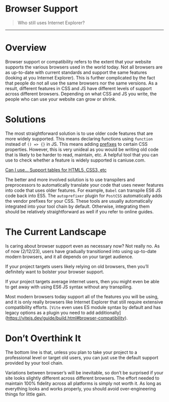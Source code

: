 # Browser Support

> Who still uses Internet Explorer?
> 

---

# Overview

Browser support or compatibility refers to the extent that your website supports the various browsers used in the world today. Not all browsers are as up-to-date with current standards and support the same features (looking at you Internet Explorer). This is further complicated by the fact that people do not all use the same browsers nor the same versions. As a result, different features in CSS and JS have different levels of support across different browsers. Depending on what CSS and JS you write, the people who can use your website can grow or shrink. 

# Solutions

The most straightforward solution is to use older code features that are more widely supported. This means declaring functions using `function` instead of `() => {}` in JS. This means adding [prefixes](https://www.thoughtco.com/css-vendor-prefixes-3466867#:~:text=CSS%20vendor%20prefixes%2C%20also%20sometimes,fully%20supported%20in%20all%20browsers.) to certain CSS properties. However, this is very unideal as you would be writing old code that is likely to be harder to read, maintain, etc. A helpful tool that you can use to check whether a feature is widely supported is caniuse.com. 

[Can I use... Support tables for HTML5, CSS3, etc](https://caniuse.com/)

The better and more involved solution is to use transpilers and preprocessors to automatically translate your code that uses newer features into code that uses older features. For example, `Babel` can transpile ES6 JS code back into ES5. The `autoprefixer` plugin for `PostCSS` automatically adds the vendor prefixes for your CSS. These tools are usually automatically integrated into your tool chain by default. Otherwise, integrating them should be relatively straightforward as well if you refer to online guides. 

# The Current Landscape

Is caring about browser support even as necessary now? Not really no. As of now (2/12/23), users have gradually transitioned into using up-to-date modern browsers, and it all depends on your target audience.

If your project targets users likely relying on old browsers, then you’ll definitely want to bolster your browser support. 

If your project targets average internet users, then you might even be able to get away with using ES6 JS syntax without any transpiling. 

Most modern browsers today support all of the features you will be using, and it is only really browsers like Internet Explorer that still require extensive compatibility efforts. `[Vite` even uses ES module syntax by default and has legacy options as a plugin you need to add additionally](https://vitejs.dev/guide/build.html#browser-compatibility). 

# Don’t Overthink It

The bottom line is that, unless you plan to take your project to a professional level or target old users, you can just use the default support provided by your tool chain. 

Variations between browser’s will be inevitable, so don’t be surprised if your site looks slightly different across different browsers. The effort needed to maintain 100% fidelity across all platforms is simply not worth it. As long as everything looks and works properly, you should avoid over-engineering things for little gain.